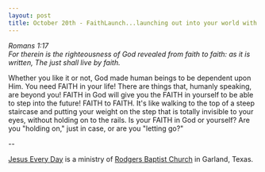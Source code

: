 ```yaml
---
layout: post
title: October 20th - FaithLaunch...launching out into your world with
---
```


_Romans 1:17  
For therein is the righteousness of God revealed from faith to
faith: as it is written, The just shall live by faith._

Whether you like it or not, God made human beings to be dependent
upon Him. You need FAITH in your life! There are things that, humanly
speaking, are beyond you! FAITH in God will give you the FAITH in
yourself to be able to step into the future! FAITH to FAITH. It's
like walking to the top of a steep staircase and putting your weight
on the step that is totally invisible to your eyes, without holding
on to the rails. Is your FAITH in God or yourself? Are you "holding
on," just in case, or are you "letting go?"

 --

<a href=http://jesuseveryday.net>Jesus Every Day</a> is a ministry of <a href=http://rodgersbaptist.net>Rodgers Baptist Church</a> in Garland, Texas.
